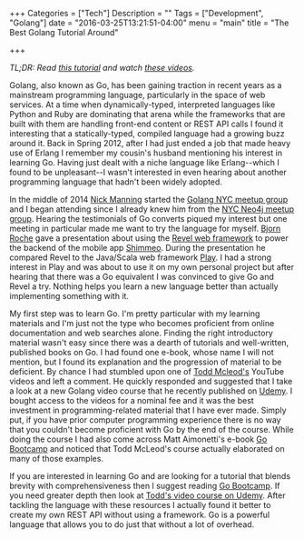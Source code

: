 +++
Categories = ["Tech"]
Description = ""
Tags = ["Development", "Golang"]
date = "2016-03-25T13:21:51-04:00"
menu = "main"
title = "The Best Golang Tutorial Around"

+++

<i>TL;DR: Read <a href="http://www.golangbootcamp.com/book" target="_new">this tutorial</a> and watch <a href="https://www.udemy.com/learn-how-to-code/learn/v4/content" target="_new">these videos</a>.</i>

Golang, also known as Go, has been gaining traction in recent years as a mainstream programming language, particularly in the space of web services. At a time when dynamically-typed, interpreted languages like Python and Ruby are dominating that arena while the frameworks that are built with them are handling front-end content or REST API calls I found it interesting that a statically-typed, compiled language had a growing buzz around it. Back in Spring 2012, after I had just ended a job that made heavy use of Erlang I remember my cousin's husband mentioning his interest in learning Go. Having just dealt with a niche language like Erlang--which I found to be unpleasant--I wasn't interested in even hearing about another programming language that hadn't been widely adopted.

In the middle of 2014 <a href="http://nickmanning.net/" target="_new">Nick Manning</a> started the <a href="http://www.meetup.com/nycgolang/" target="_new">Golang NYC meetup group</a> and I began attending since I already knew him from the <a href="http://www.meetup.com/nycneo4j/" target="_new">NYC Neo4j meetup group</a>. Hearing the testimonials of Go converts piqued my interest but one meeting in particular made me want to try the language for myself. <a href="http://www.bjornroche.com/" target="_new">Bjorn Roche</a> gave a presentation about using the <a href="https://revel.github.io/" target="_new">Revel web framework</a> to power the backend of the mobile app <a href="https://www.shimmeo.com/" target="_new">Shimmeo</a>. During the presentation he compared Revel to the Java/Scala web framework <a href="http://www.playframework.com" target="_new">Play</a>. I had a strong interest in Play and was about to use it on my own personal project but after hearing that there was a Go equivalent I was convinced to give Go and Revel a try. Nothing helps you learn a new language better than actually implementing something with it.

My first step was to learn Go. I'm pretty particular with my learning materials and I'm just not the type who becomes proficient from online documentation and web searches alone. Finding the right introductory material wasn't easy since there was a dearth of tutorials and well-written, published books on Go. I had found one e-book, whose name I will not mention, but I found its explanation and the progression of material to be deficient. By chance I had stumbled upon one of <a href="https://www.youtube.com/user/toddmcleod" target="_new">Todd Mcleod's</a> YouTube videos and left a comment. He quickly responded and suggested that I take a look at a new Golang video course that he recently published on <a href="https://www.udemy.com/learn-how-to-code/learn/v4/content" target="_new">Udemy</a>. I bought access to the videos for a nominal fee and it was the best investment in programming-related material that I have ever made. Simply put, if you have prior computer programming experience there is no way that you couldn't become proficient with Go by the end of the course. While doing the course I had also come across Matt Aimonetti's e-book <a href="http://www.golangbootcamp.com/book" target="_new">Go Bootcamp</a> and noticed that Todd McLeod's course actually elaborated on many of those examples.

If you are interested in learning Go and are looking for a tutorial that blends brevity with comprehensiveness then I suggest reading <a href="http://www.golangbootcamp.com/book" target="_new">Go Bootcamp</a>. If you need greater depth then look at <a href="https://www.udemy.com/learn-how-to-code/learn/v4/content" target="_new">Todd's video course on Udemy</a>. After tackling the language with these resources I actually found it better to create my own REST API without using a framework. Go is a powerful language that allows you to do just that without a lot of overhead.
